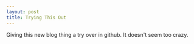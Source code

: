 ```yaml
---
layout: post
title: Trying This Out
---
```


Giving this new blog thing a try over in github.  It doesn't seem too crazy.
